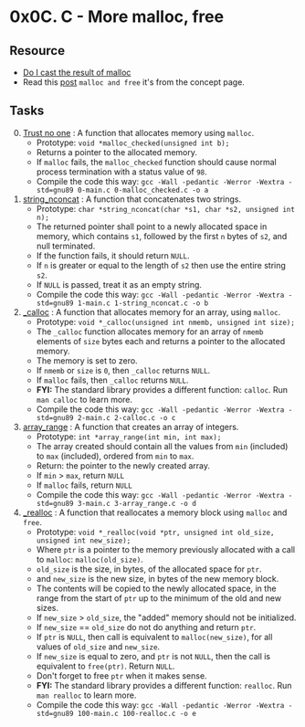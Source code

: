 # 0x0C. C - More malloc, free 

## Resource

- [Do I cast the result of malloc](https://stackoverflow.com/questions/605845/do-i-cast-the-result-of-malloc)
- Read this [post](https://www.notion.so/C-Programming-f13cdb9661db464f8ea326c5a2654e8e) `malloc and free` it's from the concept page.

## Tasks

0. [Trust no one](./0-malloc_checked.c) : A function that allocates memory using `malloc`.
	- Prototype: `void *malloc_checked(unsigned int b);`
	- Returns a pointer to the allocated memory.
	- If `malloc` fails, the `malloc_checked` function should  cause normal process termination with a status value of `98`.
	- Compile the code this way: `gcc -Wall -pedantic -Werror -Wextra -std=gnu89 0-main.c 0-malloc_checked.c -o a`
1. [string\_nconcat](./1-string_nconcat.c) : A function that concatenates two strings.
	- Prototype: `char *string_nconcat(char *s1, char *s2, unsigned int n);`
	- The returned pointer shall point to a newly allocated space in memory, which contains `s1`, followed by the first `n` bytes of `s2`, and null terminated.
	- If the function fails, it should return `NULL`.
	- If `n` is greater or equal to the length of `s2` then use the entire string `s2`.
	- If `NULL` is passed, treat it as an empty string.
	- Compile the code this way: `gcc -Wall -pedantic -Werror -Wextra -std=gnu89 1-main.c 1-string_nconcat.c -o b`
2. [\_calloc](./2-calloc.c) : A function that allocates memory for an array, using `malloc`.
	- Prototype: `void *_calloc(unsigned int nmemb, unsigned int size);`
	- The `_calloc` function allocates memory for an array of `nmemb` elements of `size` bytes each and returns a pointer to the allocated memory.
	- The memory is set to zero.
	- If `nmemb` or `size` is `0`, then `_calloc` returns `NULL`.
	- If `malloc` fails, then `_calloc` returns `NULL`.
	- **FYI:** The standard library provides a different function: `calloc`. Run `man calloc` to learn more.
	- Compile the code this way: `gcc -Wall -pedantic -Werror -Wextra -std=gnu89 2-main.c 2-calloc.c -o c`
3. [array\_range](./3-array_range.c) : A function that creates an array of integers.
	- Prototype: `int *array_range(int min, int max);`
	- The array created should contain all the values from `min` (included) to `max` (included), ordered from `min` to `max`.
	- Return: the pointer to the newly created array.
	- If `min` > `max`, return `NULL`
	- If `malloc` fails, return `NULL`
	- Compile the code this way: `gcc -Wall -pedantic -Werror -Wextra -std=gnu89 3-main.c 3-array_range.c -o d`
4. [\_realloc](./100-realloc.c) : A function that reallocates a memory block using `malloc` and `free`.
	- Prototype: `void *_realloc(void *ptr, unsigned int old_size, unsigned int new_size);`
	- Where `ptr` is a pointer to the memory previously allocated with a call to `malloc`: `malloc(old_size)`.
	- `old_size` is the size, in bytes, of the allocated space for `ptr`.
	- and `new_size` is the new size, in bytes of the new memory block.
	- The contents will be copied to the newly allocated space, in the range from the start of `ptr` up to the minimum of the old and new sizes.
	- If `new_size` > `old_size`, the "added" memory should not be initialized.
	- If `new_size` == `old_size` do not do anything and return `ptr`.
	- If `ptr` is `NULL`, then call is equivalent to `malloc(new_size)`, for all values of `old_size` and `new_size`.
	- If `new_size` is equal to zero, and `ptr` is not `NULL`, then the call is equivalent to `free(ptr)`. Return `NULL`.
	- Don't forget to free `ptr` when it makes sense.
	- **FYI:** The standard library provides a different function: `realloc`. Run `man realloc` to learn more.
	- Compile the code this way: `gcc -Wall -pedantic -Werror -Wextra -std=gnu89 100-main.c 100-realloc.c -o e`
